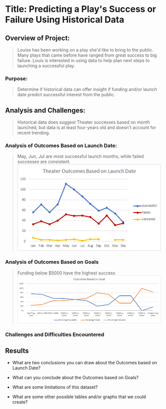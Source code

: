 # Title: **Predicting a Play's Success or Failure Using Historical Data**  

## Overview of Project: 
>Louise has been working on a play she'd like to bring to the public.  Many plays that came before have ranged from great success to big failure.  Louis is interested in using data to help plan next steps to launching a successful play.   

### Purpose:  
>Determine if historical data can offer insight if funding and/or launch date predict successful interest from the public.

## Analysis and Challenges:  
>Historical data does suggest Theater successes based on month launched, but data is at least four-years old and doesn't account for recent trending.  

### Analysis of Outcomes Based on Launch Date:  
>May, Jun, Jul are most successful launch months, while failed successes are consistent.  
![](/Resources/Theater_Outcomes_vs_Launch.png)

### Analysis of Outcomes Based on Goals
>Funding below $5000 have the highest success
![](/Resources/Outcomes_vs_Goals.png)

### Challenges and Difficulties Encountered

## Results

- What are two conclusions you can draw about the Outcomes based on Launch Date?

- What can you conclude about the Outcomes based on Goals?

- What are some limitations of this dataset?

- What are some other possible tables and/or graphs that we could create?
